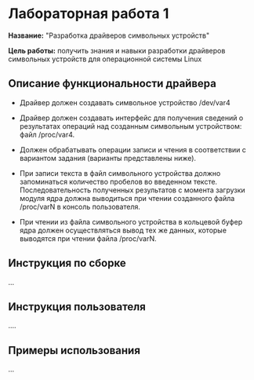 # Лабораторная работа 1

**Название:** "Разработка драйверов символьных устройств"

**Цель работы:** получить знания и навыки разработки драйверов символьных устройств для операционной системы Linux

## Описание функциональности драйвера

* Драйвер должен создавать символьное устройство /dev/var4

* Драйвер должен создавать интерфейс для получения сведений о результатах операций над созданным символьным устройством: файл /proc/var4.

* Должен обрабатывать операции записи и чтения в соответствии с вариантом задания (варианты представлены ниже).

* При записи текста в файл символьного устройства должно запоминаться количество пробелов во введенном тексте. Последовательность полученных результатов с момента загрузки модуля ядра должна выводиться при чтении созданного файла /proc/varN в консоль пользователя.

* При чтении из файла символьного устройства в кольцевой буфер ядра должен осуществляться вывод тех же данных, которые выводятся при чтении файла /proc/varN.


## Инструкция по сборке

...

## Инструкция пользователя

....

## Примеры использования

...
